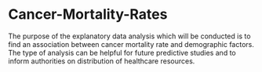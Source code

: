 # Cancer-Mortality-Rates
The purpose of the explanatory data analysis which will be conducted is to find an association between cancer mortality rate and demographic factors. The type of analysis  can be helpful for future predictive studies and to inform authorities on distribution of  healthcare resources. 
